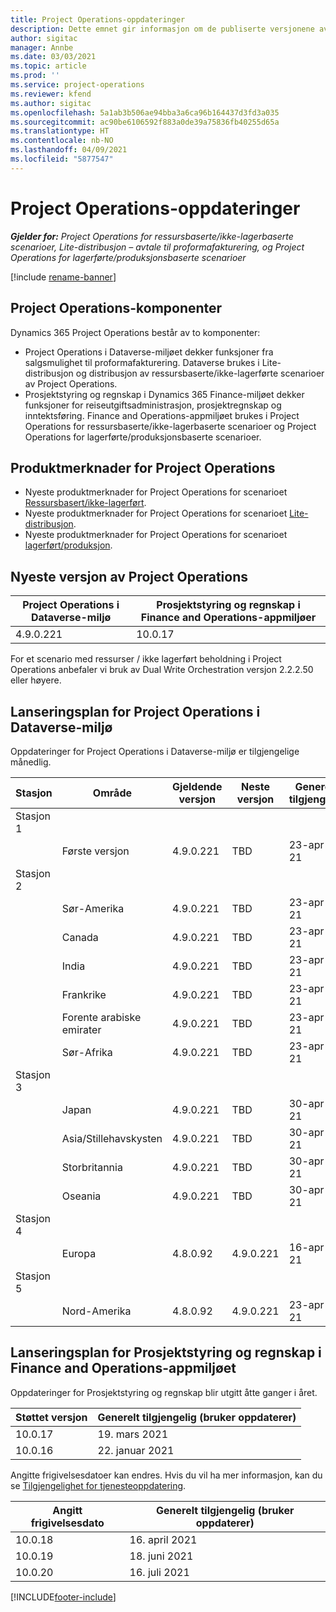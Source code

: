 ```yaml
---
title: Project Operations-oppdateringer
description: Dette emnet gir informasjon om de publiserte versjonene av Dynamics 365 Project Operations.
author: sigitac
manager: Annbe
ms.date: 03/03/2021
ms.topic: article
ms.prod: ''
ms.service: project-operations
ms.reviewer: kfend
ms.author: sigitac
ms.openlocfilehash: 5a1ab3b506ae94bba3a6ca96b164437d3fd3a035
ms.sourcegitcommit: ac90be6106592f883a0de39a75836fb40255d65a
ms.translationtype: HT
ms.contentlocale: nb-NO
ms.lasthandoff: 04/09/2021
ms.locfileid: "5877547"
---
```

# <a name="project-operations-updates"></a>Project Operations-oppdateringer

_**Gjelder for:** Project Operations for ressursbaserte/ikke-lagerbaserte scenarioer, Lite-distribusjon – avtale til proformafakturering, og Project Operations for lagerførte/produksjonsbaserte scenarioer_

[!include [rename-banner](~/includes/cc-data-platform-banner.md)]

## <a name="project-operations-components"></a>Project Operations-komponenter

Dynamics 365 Project Operations består av to komponenter:

- Project Operations i Dataverse-miljøet dekker funksjoner fra salgsmulighet til proformafakturering. Dataverse brukes i Lite-distribusjon og distribusjon av ressursbaserte/ikke-lagerførte scenarioer av Project Operations.
- Prosjektstyring og regnskap i Dynamics 365 Finance-miljøet dekker funksjoner for reiseutgiftsadministrasjon, prosjektregnskap og inntektsføring. Finance and Operations-appmiljøet brukes i Project Operations for ressursbaserte/ikke-lagerbaserte scenarioer og Project Operations for lagerførte/produksjonsbaserte scenarioer.

## <a name="project-operations-release-notes"></a>Produktmerknader for Project Operations
- Nyeste produktmerknader for Project Operations for scenarioet [Ressursbasert/ikke-lagerført](whats-new-apr-2021-resource-based.md).
- Nyeste produktmerknader for Project Operations for scenarioet [Lite-distribusjon](../pro/whats-new/whats-new-apr-2021-lite.md).
- Nyeste produktmerknader for Project Operations for scenarioet [lagerført/produksjon](../prod-pma/whats-new/whats-new-mar-2021-stocked.md).

## <a name="project-operations-latest-version"></a>Nyeste versjon av Project Operations

| Project Operations i Dataverse-miljø | Prosjektstyring og regnskap i Finance and Operations-appmiljøer | 
| --- | --- |
| 4.9.0.221 | 10.0.17 |

For et scenario med ressurser / ikke lagerført beholdning i Project Operations anbefaler vi bruk av Dual Write Orchestration versjon 2.2.2.50 eller høyere.

## <a name="release-schedule-for-project-operations-on-dataverse-environment"></a>Lanseringsplan for Project Operations i Dataverse-miljø

Oppdateringer for Project Operations i Dataverse-miljø er tilgjengelige månedlig. 

| Stasjon   | Område        | Gjeldende versjon | Neste versjon | Generelt tilgjengelig |
|-----------|---------------|-----------------|--------------|---------------------|
| Stasjon 1 |   &nbsp;      |    &nbsp;       | &nbsp;       |      &nbsp;         |
|   &nbsp;  | Første versjon |  4.9.0.221       | TBD     | 23-apr-21           |
| Stasjon 2 |   &nbsp;      |    &nbsp;       | &nbsp;       |      &nbsp;         |
|   &nbsp;  | Sør-Amerika |  4.9.0.221       | TBD     | 23-apr-21           |
|    &nbsp; | Canada        |  4.9.0.221       | TBD     | 23-apr-21           |
|   &nbsp;  | India         |  4.9.0.221       | TBD     | 23-apr-21           |
|   &nbsp;  | Frankrike         |  4.9.0.221       | TBD     | 23-apr-21           |
|   &nbsp;  | Forente arabiske emirater         |  4.9.0.221       | TBD     | 23-apr-21           |
|   &nbsp;  | Sør-Afrika         |  4.9.0.221       | TBD     | 23-apr-21           |
| Stasjon 3  |      &nbsp;   |     &nbsp;      |     &nbsp;   |      &nbsp;         |
|   &nbsp;  | Japan         |  4.9.0.221       | TBD     | 30-apr-21           |
|   &nbsp;  | Asia/Stillehavskysten  |  4.9.0.221       | TBD     | 30-apr-21           |
|   &nbsp;  | Storbritannia |  4.9.0.221       | TBD     | 30-apr-21           |
|   &nbsp;  | Oseania       |  4.9.0.221       | TBD     | 30-apr-21           |
| Stasjon 4 |     &nbsp;    |     &nbsp;      |     &nbsp;   |      &nbsp;         |
|   &nbsp;  | Europa        |  4.8.0.92       | 4.9.0.221     | 16-apr-21           |
| Stasjon 5 |     &nbsp;    |     &nbsp;      |     &nbsp;   |      &nbsp;         |
|   &nbsp;  | Nord-Amerika |  4.8.0.92       | 4.9.0.221     | 23-apr-21           |

## <a name="release-schedule-for-project-management-and-accounting-in-the-finance-and-operations-apps-environment"></a>Lanseringsplan for Prosjektstyring og regnskap i Finance and Operations-appmiljøet

Oppdateringer for Prosjektstyring og regnskap blir utgitt åtte ganger i året.

| Støttet versjon | Generelt tilgjengelig (bruker oppdaterer) |
| --- | --- |
| 10.0.17 | 19. mars 2021 |
| 10.0.16 | 22. januar 2021 |


Angitte frigivelsesdatoer kan endres. Hvis du vil ha mer informasjon, kan du se [Tilgjengelighet for tjenesteoppdatering](https://docs.microsoft.com/dynamics365/fin-ops-core/fin-ops/get-started/public-preview-releases?toc=/dynamics365/finance/toc.json).

| Angitt frigivelsesdato | Generelt tilgjengelig (bruker oppdaterer) |
| --- | --- |
| 10.0.18 | 16. april 2021 |
| 10.0.19 | 18. juni 2021 |
| 10.0.20 | 16. juli 2021 |


[!INCLUDE[footer-include](../includes/footer-banner.md)]
